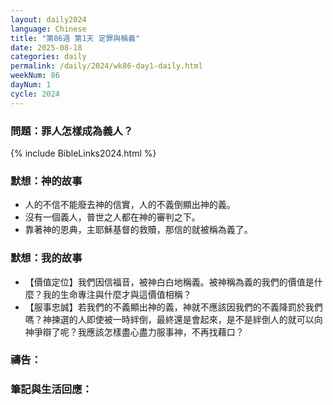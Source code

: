 ```yaml
---
layout: daily2024
language: Chinese
title: "第86週 第1天 定罪與稱義"
date: 2025-08-18
categories: daily
permalink: /daily/2024/wk86-day1-daily.html
weekNum: 86
dayNum: 1
cycle: 2024
---
```


### 問題：罪人怎樣成為義人？

{% include BibleLinks2024.html %}

### 默想：神的故事 
+ 人的不信不能廢去神的信實，人的不義倒顯出神的義。
+ 沒有一個義人，普世之人都在神的審判之下。
+ 靠著神的恩典，主耶穌基督的救贖，那信的就被稱為義了。

### 默想：我的故事
+ 【價值定位】我們因信福音，被神白白地稱義。被神稱為義的我們的價值是什麼？我的生命專注與什麼才與這價值相稱？
+ 【服事忠誠】若我們的不義顯出神的義，神就不應該因我們的不義降罰於我們嗎？神揀選的人即使被一時絆倒，最終還是會起來，是不是絆倒人的就可以向神爭辯了呢？我應該怎樣盡心盡力服事神，不再找藉口？

### 禱告：

### 筆記與生活回應：

